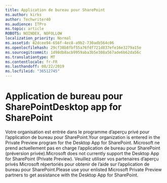 ```yaml
---
title: Application de bureau pour SharePoint
ms.author: kirks
author: Techwriter40
ms.audience: ITPro
ms.topic: article
ROBOTS: NOINDEX, NOFOLLOW
localization_priority: Normal
ms.assetid: 82dcee94-656f-4ec8-a9b2-730adb564c06
ms.openlocfilehash: 29cf38b8fbf55a76fdf721d837efe16e3279a15e
ms.sourcegitcommit: 1d98db8acb9959aba3b5e308a567ade6b62da56c
ms.translationtype: MT
ms.contentlocale: fr-FR
ms.lasthandoff: 08/22/2019
ms.locfileid: "36512745"
---
```

# <a name="desktop-app-for-sharepoint"></a><span data-ttu-id="b8da7-102">Application de bureau pour SharePoint</span><span class="sxs-lookup"><span data-stu-id="b8da7-102">Desktop app for SharePoint</span></span>

<span data-ttu-id="b8da7-103">Votre organisation est entrée dans le programme d’aperçu privé pour l’application de bureau pour SharePoint.</span><span class="sxs-lookup"><span data-stu-id="b8da7-103">Your organization is entered in the Private Preview program for the Desktop App for SharePoint.</span></span> <span data-ttu-id="b8da7-104">Microsoft ne prend actuellement pas en charge l’application de bureau pour SharePoint (préversion privée).</span><span class="sxs-lookup"><span data-stu-id="b8da7-104">Microsoft does not currently support the Desktop App for SharePoint (Private Preview).</span></span> <span data-ttu-id="b8da7-105">Veuillez utiliser vos partenaires d’aperçu privés Microsoft répertoriés pour obtenir de l’aide sur l’application de bureau pour SharePoint.</span><span class="sxs-lookup"><span data-stu-id="b8da7-105">Please use your enlisted Microsoft Private Preview partners to get assistance with the Desktop App for SharePoint.</span></span>

